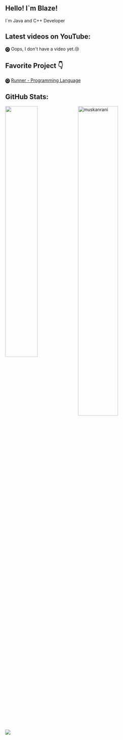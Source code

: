 <h2>Hello! I`m Blaze!</h2>

<p>I`m Java and C++ Developer</p>

<h2>Latest videos on YouTube: </h2>
<p>🅞 <a>Oops, I don't have a video yet.😢</p>

<h2> </h2>

<h2> Favorite Project 👇</h2>
<p>🅞 <a href="https://github.com/Blaze-Group/Runner-Lang">Runner - Programming Language</a></p>

<h2>
  
</h2>

<h2> GitHub Stats: </h2> 
<a href="https://github.com/muskanrani/github-readme-stats"><img align="left" width="45%" src="https://github-readme-stats.vercel.app/api/top-langs/?username=Blaze-Group&layout=compact&theme=tokyonight" /></a>
</a>


<img width="50%" src="https://github-readme-streak-stats.herokuapp.com/?user=Blaze-Group&theme=tokyonight" alt="muskanrani" />
<br/>

![](https://komarev.com/ghpvc/?username=Blaze-Group&color=blue)

